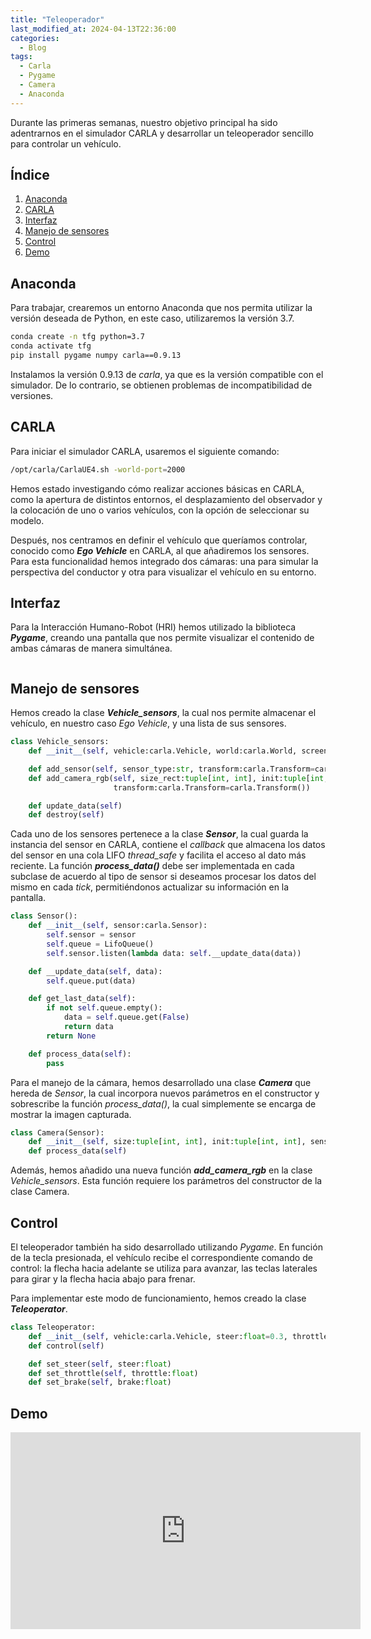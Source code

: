 ```yaml
---
title: "Teleoperador"
last_modified_at: 2024-04-13T22:36:00
categories:
  - Blog
tags:
  - Carla
  - Pygame
  - Camera
  - Anaconda
---
```


Durante las primeras semanas, nuestro objetivo principal ha sido adentrarnos en el simulador CARLA y desarrollar un teleoperador sencillo para controlar un vehículo.

## Índice
1. [Anaconda](#anaconda)
2. [CARLA](#carla)
3. [Interfaz](#interfaz)
4. [Manejo de sensores](#manejo-de-sensores)
5. [Control](#control)
6. [Demo](#demo)

## Anaconda

Para trabajar, crearemos un entorno Anaconda que nos permita utilizar la versión deseada de Python, en este caso, utilizaremos la versión 3.7.

```bash
conda create -n tfg python=3.7
conda activate tfg
pip install pygame numpy carla==0.9.13
```

Instalamos la versión 0.9.13 de *carla*, ya que es la versión compatible con el simulador. De lo contrario, se obtienen problemas de incompatibilidad de versiones.

## CARLA

Para iniciar el simulador CARLA, usaremos el siguiente comando:
```bash
/opt/carla/CarlaUE4.sh -world-port=2000
```

Hemos estado investigando cómo realizar acciones básicas en CARLA, como la apertura de distintos entornos, el desplazamiento del observador y la colocación de uno o varios vehículos, con la opción de seleccionar su modelo.

Después, nos centramos en definir el vehículo que queríamos controlar, conocido como ***Ego Vehicle*** en CARLA, al que añadiremos los sensores. Para esta funcionalidad hemos integrado dos cámaras: una para simular la perspectiva del conductor y otra para visualizar el vehículo en su entorno.

## Interfaz

Para la Interacción Humano-Robot (HRI) hemos utilizado la biblioteca ***Pygame***, creando una pantalla que nos permite visualizar el contenido de ambas cámaras de manera simultánea.
<figure class="align-center" style="max-width: 100%">
  <img src="{{ site.url }}{{ site.baseurl }}/images/teleoperator/interface.png" alt="">
</figure>

## Manejo de sensores

Hemos creado la clase ***Vehicle_sensors***, la cual nos permite almacenar el vehículo, en nuestro caso *Ego Vehicle*, y una lista de sus sensores.
```python
class Vehicle_sensors:
    def __init__(self, vehicle:carla.Vehicle, world:carla.World, screen:pygame.Surface)

    def add_sensor(self, sensor_type:str, transform:carla.Transform=carla.Transform())    
    def add_camera_rgb(self, size_rect:tuple[int, int], init:tuple[int, int]=(0, 0), 
                       transform:carla.Transform=carla.Transform())

    def update_data(self)
    def destroy(self)
```

Cada uno de los sensores pertenece a la clase ***Sensor***, la cual guarda la instancia del sensor en CARLA, contiene el *callback* que almacena los datos del sensor en una cola LIFO *thread_safe* y facilita el acceso al dato más reciente. La función ***process_data()*** debe ser implementada en cada subclase de acuerdo al tipo de sensor si deseamos procesar los datos del mismo en cada *tick*, permitiéndonos actualizar su información en la pantalla.

```python
class Sensor():
    def __init__(self, sensor:carla.Sensor):
        self.sensor = sensor
        self.queue = LifoQueue()
        self.sensor.listen(lambda data: self.__update_data(data))

    def __update_data(self, data):
        self.queue.put(data)

    def get_last_data(self):
        if not self.queue.empty():
            data = self.queue.get(False) 
            return data
        return None

    def process_data(self):
        pass
```

Para el manejo de la cámara, hemos desarrollado una clase ***Camera*** que hereda de *Sensor*, la cual incorpora nuevos parámetros en el constructor y sobrescribe la función *process_data()*, la cual simplemente se encarga de mostrar la imagen capturada.
```python
class Camera(Sensor):      
    def __init__(self, size:tuple[int, int], init:tuple[int, int], sensor:carla.Sensor, screen:pygame.Surface)
    def process_data(self)
```
Además, hemos añadido una nueva función ***add_camera_rgb*** en la clase *Vehicle_sensors*. Esta función requiere los parámetros del constructor de la clase Camera.

## Control 

El teleoperador también ha sido desarrollado utilizando *Pygame*. En función de la tecla presionada, el vehículo recibe el correspondiente comando de control: la flecha hacia adelante se utiliza para avanzar, las teclas laterales para girar y la flecha hacia abajo para frenar.

Para implementar este modo de funcionamiento, hemos creado la clase ***Teleoperator***.
```python
class Teleoperator:
    def __init__(self, vehicle:carla.Vehicle, steer:float=0.3, throttle:float=0.6, brake:float=1.0)
    def control(self)

    def set_steer(self, steer:float)
    def set_throttle(self, throttle:float)
    def set_brake(self, brake:float)
```

## Demo

<iframe width="560" height="315" src="https://www.youtube.com/embed/4Zh4QxjANoQ?si=RHRC45ch-WrZsOHz" title="YouTube video player" frameborder="0" allow="accelerometer; autoplay; clipboard-write; encrypted-media; gyroscope; picture-in-picture; web-share" allowfullscreen></iframe>
